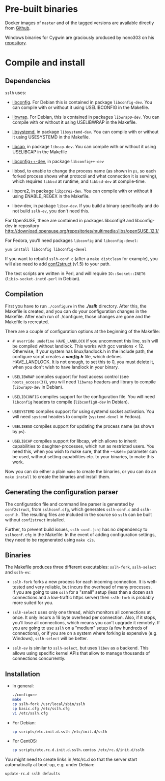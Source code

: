 Pre-built binaries
==================

Docker images of `master` and of the tagged versions are
available directly from [Github](https://github.com/yrutschle/sslh/pkgs/container/sslh).

Windows binaries for Cygwin are graciously produced by
nono303 on his [repository](https://github.com/nono303/sslh).


Compile and install
===================

Dependencies
------------

`sslh` uses:

* [libconfig](http://www.hyperrealm.com/libconfig/).
  For Debian this is contained in package `libconfig-dev`.
  You can compile with or without it using USELIBCONFIG in the Makefile.

* [libwrap](http://packages.debian.org/source/unstable/tcp-wrappers).
  For Debian, this is contained in packages `libwrap0-dev`.
  You can compile with or without it using USELIBWRAP in the Makefile.

* [libsystemd](http://packages.debian.org/source/unstable/libsystemd-dev), in package `libsystemd-dev`.
  You can compile with or without it using USESYSTEMD in the Makefile.

* [libcap](http://packages.debian.org/source/unstable/libcap-dev), in package `libcap-dev`.
  You can compile with or without it using USELIBCAP in the Makefile

* [libconfig++-dev](https://packages.debian.org/bookworm/libconfig++-dev), in package `lìbconfig++-dev`
    
* libbsd, to enable to change the process name (as shown in `ps`,
  so each forked process shows what protocol and what connection it is serving),
  which requires `libbsd` at runtime, and `libbsd-dev` at compile-time.

* libpcre2, in package `libpcre2-dev`.
  You can compile with or without it using ENABLE_REGEX in the Makefile.

* libev-dev, in package `libev-dev`.
  If you build a binary specifically and do not build `sslh-ev`, you don't need this.


For OpenSUSE, these are contained in packages libconfig9 and
libconfig-dev in repository
<http://download.opensuse.org/repositories/multimedia:/libs/openSUSE_12.1/>

For Fedora, you'll need packages `libconfig` and `libconfig-devel`:

    yum install libconfig libconfig-devel

If you want to rebuild `sslh-conf.c` (after a `make distclean` for example),
you will also need to add [conf2struct](https://www.rutschle.net/tech/conf2struct/README.html)
(v1.5) to your path.

The test scripts are written in Perl, and will require
`IO::Socket::INET6` (`libio-socket-inet6-perl` in Debian).


Compilation
-----------
First you have to run `./configure`  in the _**./sslh**_ directory. After this, 
the Makefile is created, and you can do your configuration changes in the Makefile. 
After each run of ./configure, those changes are gone and the Makefile is recreated.

There are a couple of configuration options at the beginning of the Makefile: 

* `# override undefine HAVE_LANDLOCK` if you uncomment this line, sslh will be compiled
  without landlock. This works with gcc versions < 12. Otherwise, if your system has
  linux/landlock.h in the include path, the configure script creates a _**config.h**_ file, 
  which defines HAVE_LANDLOCK. It is not enough, to set this to 0, you must delete it, 
  when you don't wish to have landlock in your binary.
  
* `USELIBWRAP` compiles support for host access control (see `hosts_access(3)`),
  you will need `libwrap` headers and library to compile (`libwrap0-dev` in Debian).

* `USELIBCONFIG` compiles support for the configuration file.
  You will need `libconfig` headers to compile (`libconfig8-dev` in Debian).

* `USESYSTEMD` compiles support for using systemd socket activation.
  You will need `systemd` headers to compile (`systemd-devel` in Fedora).

* `USELIBBSD` compiles support for updating the process name (as shown by `ps`).

* `USELIBCAP` compiles support for libcap, which allows to inherit capabilities to 
  daughter-processes, which run as restricted users. You need this, when you wish to 
  make sure, that the --user= parameter can be used, without setting capabilities etc.
  to your binaries, to make this work.

Now you can do either a plain `make` to create the binaries, or you can do an 
`make install` to create the binaries and install them.


Generating the configuration parser
-----------------------------------

The configuration file and command line parser is generated by `conf2struct`,
from `sslhconf.cfg`, which generates `sslh-conf.c` and `sslh-conf.h`.
The resulting files are included in the source
so `sslh` can be built without `conf2struct` installed.

Further, to prevent build issues,
`sslh-conf.[ch]` has no dependency to `sslhconf.cfg` in the Makefile.
In the event of adding configuration settings,
they need to be regenerated using `make c2s`.


Binaries
--------

The Makefile produces three different executables:
`sslh-fork`, `sslh-select` and `sslh-ev`:

* `sslh-fork` forks a new process for each incoming connection.
  It is well-tested and very reliable, but incurs the overhead of many processes.  
  If you are going to use `sslh` for a "small" setup
  (less than a dozen ssh connections and a low-traffic https server)
  then `sslh-fork` is probably more suited for you.

* `sslh-select` uses only one thread, which monitors all connections at once.
  It only incurs a 16 byte overhead per connection.
  Also, if it stops, you'll lose all connections,
  which means you can't upgrade it remotely.
  If you are going to use `sslh` on a "medium" setup (a few hundreds of connections),
  or if you are on a system where forking is expensive (e.g. Windows),
  `sslh-select` will be better.

* `sslh-ev` is similar to `sslh-select`, but uses `libev` as a backend.
  This allows using specific kernel APIs that
  allow to manage thousands of connections concurrently.


Installation
------------

* In general:
  ```sh
  ./configure
  make
  cp sslh-fork /usr/local/sbin/sslh
  cp basic.cfg /etc/sslh.cfg
  vi /etc/sslh.cfg
  ```
* For Debian:
  ```sh
  cp scripts/etc.init.d.sslh /etc/init.d/sslh
  ```
* For CentOS:
  ```sh
  cp scripts/etc.rc.d.init.d.sslh.centos /etc/rc.d/init.d/sslh
  ```

You might need to create links in /etc/rc<x>.d so that the server
start automatically at boot-up, e.g. under Debian:
```sh
update-rc.d sslh defaults
```

